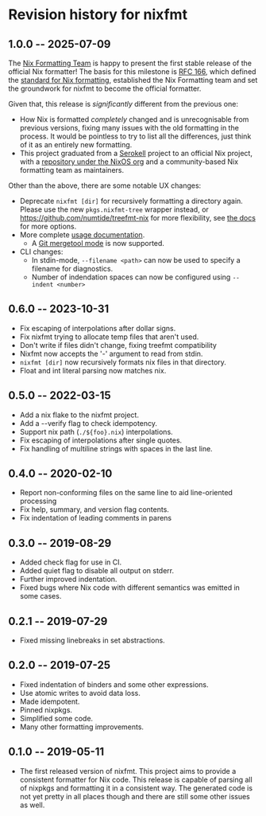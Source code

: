 # Revision history for nixfmt

## 1.0.0 -- 2025-07-09

The [Nix Formatting Team](https://nixos.org/community/teams/formatting/) is happy to present the first stable release of the official Nix formatter! The basis for this milestone is [RFC 166](https://github.com/NixOS/rfcs/pull/166), which defined the [standard for Nix formatting](https://github.com/NixOS/nixfmt/blob/master/standard.md), established the Nix Formatting team and set the groundwork for nixfmt to become the official formatter.

Given that, this release is _significantly_ different from the previous one:
- How Nix is formatted _completely_ changed and is unrecognisable from previous versions, fixing many issues with the old formatting in the process. It would be pointless to try to list all the differences, just think of it as an entirely new formatting.
- This project graduated from a [Serokell](https://serokell.io/) project to an official Nix project, with a [repository under the NixOS org](https://github.com/nixos/nixfmt) and a community-based Nix formatting team as maintainers.

Other than the above, there are some notable UX changes:
- Deprecate `nixfmt [dir]` for recursively formatting a directory again. Please use the new `pkgs.nixfmt-tree` wrapper instead, or <https://github.com/numtide/treefmt-nix> for more flexibility, see [the docs](https://github.com/nixos/nixfmt?tab=readme-ov-file#in-a-project) for more options.
- More complete [usage documentation](https://github.com/nixos/nixfmt?tab=readme-ov-file#installation).
  - A [Git mergetool mode](https://github.com/nixos/nixfmt?tab=readme-ov-file#git-mergetool) is now supported.
- CLI changes:
  - In stdin-mode, `--filename <path>` can now be used to specify a filename for diagnostics.
  - Number of indendation spaces can now be configured using `--indent <number>`

## 0.6.0 -- 2023-10-31

* Fix escaping of interpolations after dollar signs.
* Fix nixfmt trying to allocate temp files that aren't used.
* Don't write if files didn't change, fixing treefmt compatibility
* Nixfmt now accepts the '-' argument to read from stdin.
* `nixfmt [dir]` now recursively formats nix files in that directory.
* Float and int literal parsing now matches nix.

## 0.5.0 -- 2022-03-15

* Add a nix flake to the nixfmt project.
* Add a --verify flag to check idempotency.
* Support nix path (`./${foo}.nix`) interpolations.
* Fix escaping of interpolations after single quotes.
* Fix handling of multiline strings with spaces in the last line.

## 0.4.0 -- 2020-02-10

* Report non-conforming files on the same line to aid line-oriented processing
* Fix help, summary, and version flag contents.
* Fix indentation of leading comments in parens

## 0.3.0 -- 2019-08-29

* Added check flag for use in CI.
* Added quiet flag to disable all output on stderr.
* Further improved indentation.
* Fixed bugs where Nix code with different semantics was emitted in some cases.

## 0.2.1 -- 2019-07-29

* Fixed missing linebreaks in set abstractions.

## 0.2.0 -- 2019-07-25

* Fixed indentation of binders and some other expressions.
* Use atomic writes to avoid data loss.
* Made idempotent.
* Pinned nixpkgs.
* Simplified some code.
* Many other formatting improvements.

## 0.1.0 -- 2019-05-11

* The first released version of nixfmt. This project aims to provide a
  consistent formatter for Nix code. This release is capable of parsing all of
  nixpkgs and formatting it in a consistent way. The generated code is not yet
  pretty in all places though and there are still some other issues as well.
